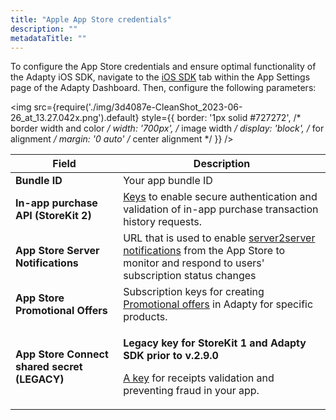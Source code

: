 ```yaml
---
title: "Apple App Store credentials"
description: ""
metadataTitle: ""
---
```


To configure the App Store credentials and ensure optimal functionality of the Adapty iOS SDK, navigate to the [iOS SDK](https://app.adapty.io/settings/ios-sdk) tab within the App Settings page of the Adapty Dashboard. Then, configure the following parameters:


<img
  src={require('./img/3d4087e-CleanShot_2023-06-26_at_13.27.042x.png').default}
  style={{
    border: '1px solid #727272', /* border width and color */
    width: '700px', /* image width */
    display: 'block', /* for alignment */
    margin: '0 auto' /* center alignment */
  }}
/>





| Field | Description |
|-----|-----------|
| **Bundle ID** | Your app bundle ID |
| **In-app purchase API (StoreKit 2)** | [Keys](in-app-purchase-api-storekit-2) to enable secure authentication and validation of in-app purchase transaction history requests. |
| **App Store Server Notifications** | URL that is used to enable [server2server notifications](app-store-server-notifications) from the App Store to monitor and respond to users' subscription status changes |
| **App Store Promotional Offers** | Subscription keys for creating [Promotional offers](app-store-promotional-offers) in Adapty for specific products. |
| **App Store Connect shared secret (LEGACY)** | <p>**Legacy key for StoreKit 1 and Adapty SDK prior to v.2.9.0**</p><p></p><p>[A key](app-store-shared-secret) for receipts validation and preventing fraud in your app.</p> |